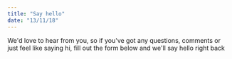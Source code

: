 ```yaml
---
title: "Say hello"
date: "13/11/18"
---
```


We'd love to hear from you, so if you've got any questions, comments or just feel like saying hi, fill out the form below and we'll say hello right back
